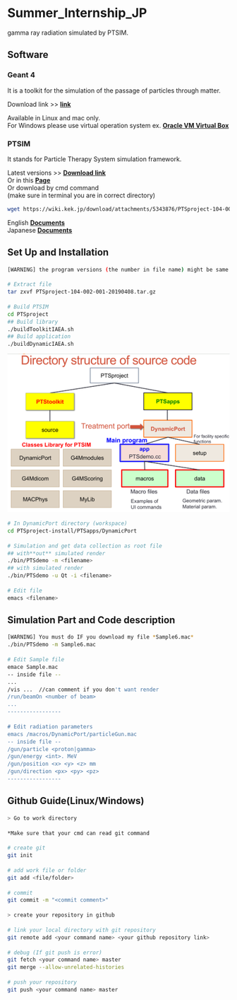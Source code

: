 # Summer_Internship_JP
gamma ray radiation simulated by PTSIM.

## Software
### Geant 4

It is a toolkit for the simulation of the passage of particles through matter.  

Download link >> **[link](https://geant4.web.cern.ch/support/download)**  

Available in Linux and mac only.  
For Windows please use virtual operation system ex. **[Oracle VM Virtual Box](https://www.virtualbox.org/)**  

### PTSIM

It stands for Particle Therapy System simulation framework.  

Latest versions >> **[Download link](PTSproject-104-002-001-20190408.tar.gz)**  
Or in this **[Page](https://wiki.kek.jp/display/g4med/PTsim)**   
Or download by cmd command  
(make sure in terminal you are in correct directory)
``` bash
wget https://wiki.kek.jp/download/attachments/5343876/PTSproject-104-002-001-20190408.tar.gz?version=1&modificationDate=1554898709174&api=v2
```

English **[Documents](https://wiki.kek.jp/display/g4med/2018-08++PTSIM+short+tutorial+in+Taiwan)**   
Japanese **[Documents](https://wiki.kek.jp/display/geant4/Geant4+Tutorial+for+Medicine+2018)**   

## Set Up and Installation
``` bash
[WARNING] the program versions (the number in file name) might be same. Please check the file name first!  

# Extract file
tar zxvf PTSproject-104-002-001-20190408.tar.gz

# Build PTSIM
cd PTSproject
## Build library
./buildToolkitIAEA.sh
## Build application
./buildDynamicIAEA.sh

```


![Directory Structure](/asset/Directory_structure.png "Directory Structure")


``` bash
# In DynamicPort directory (workspace) 
cd PTSproject-install/PTSapps/DynamicPort

# Simulation and get data collection as root file
## with**out** simulated render
./bin/PTSdemo -m <filename>
## with simulated render
./bin/PTSdemo -u Qt -i <filename>

# Edit file
emacs <filename>

```

## Simulation Part and Code description
``` bash
[WARNING] You must do IF you download my file *Sample6.mac*
./bin/PTSdemo -m Sample6.mac

# Edit Sample file
emace Sample.mac
-- inside file --
...
/vis ...  //can comment if you don't want render
/run/beamOn <number of beam>
...
-----------------

# Edit radiation parameters
emacs /macros/DynamicPort/particleGun.mac
-- inside file --
/gun/particle <proton|gamma>
/gun/energy <int>. MeV
/gun/position <x> <y> <z> mm
/gun/direction <px> <py> <pz>
-----------------

```

## Github Guide(Linux/Windows)
``` bash
> Go to work directory

*Make sure that your cmd can read git command

# create git
git init

# add work file or folder
git add <file/folder>

# commit
git commit -m "<commit comment>"

> create your repository in github

# link your local directory with git repository
git remote add <your command name> <your github repository link>

# debug (If git push is error)
git fetch <your command name> master
git merge --allow-unrelated-histories

# push your repository
git push <your command name> master

```
